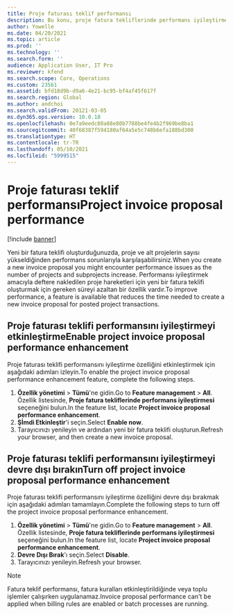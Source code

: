 ```yaml
---
title: Proje faturası teklif performansı
description: Bu konu, proje fatura tekliflerinde performans iyileştirmeleri hakkında bilgi sağlar.
author: Yowelle
ms.date: 04/20/2021
ms.topic: article
ms.prod: ''
ms.technology: ''
ms.search.form: ''
audience: Application User, IT Pro
ms.reviewer: kfend
ms.search.scope: Core, Operations
ms.custom: 23561
ms.assetid: bfd18d9b-d9a6-4e21-bc95-bf4af45f617f
ms.search.region: Global
ms.author: andchoi
ms.search.validFrom: 20121-03-05
ms.dyn365.ops.version: 10.0.18
ms.openlocfilehash: 0e7a9eedc80a88e80b7788be4fe4b2f969be8ba1
ms.sourcegitcommit: 40f68387f594180af64a5e5c748b6efa188bd300
ms.translationtype: HT
ms.contentlocale: tr-TR
ms.lasthandoff: 05/10/2021
ms.locfileid: "5999515"
---
```

# <a name="project-invoice-proposal-performance"></a><span data-ttu-id="1fd77-103">Proje faturası teklif performansı</span><span class="sxs-lookup"><span data-stu-id="1fd77-103">Project invoice proposal performance</span></span>

[!include [banner](../includes/banner.md)]

<span data-ttu-id="1fd77-104">Yeni bir fatura teklifi oluşturduğunuzda, proje ve alt projelerin sayısı yükseldiğinden performans sorunlarıyla karşılaşabilirsiniz.</span><span class="sxs-lookup"><span data-stu-id="1fd77-104">When you create a new invoice proposal you might encounter performance issues as the number of projects and subprojects increase.</span></span> <span data-ttu-id="1fd77-105">Performansı iyileştirmek amacıyla deftere nakledilen proje hareketleri için yeni bir fatura teklifi oluşturmak için gereken süreyi azaltan bir özellik vardır.</span><span class="sxs-lookup"><span data-stu-id="1fd77-105">To improve performance, a feature is available that reduces the time needed to create a new invoice proposal for posted project transactions.</span></span>

## <a name="enable-project-invoice-proposal-performance-enhancement"></a><span data-ttu-id="1fd77-106">Proje faturası teklifi performansını iyileştirmeyi etkinleştirme</span><span class="sxs-lookup"><span data-stu-id="1fd77-106">Enable project invoice proposal performance enhancement</span></span>
<span data-ttu-id="1fd77-107">Proje faturası teklifi performansını iyileştirme özelliğini etkinleştirmek için aşağıdaki adımları izleyin.</span><span class="sxs-lookup"><span data-stu-id="1fd77-107">To enable the project invoice proposal performance enhancement feature, complete the following steps.</span></span>

1.  <span data-ttu-id="1fd77-108">**Özellik yönetimi** > **Tümü**'ne gidin.</span><span class="sxs-lookup"><span data-stu-id="1fd77-108">Go to **Feature management** > **All**.</span></span> <span data-ttu-id="1fd77-109">Özellik listesinde, **Proje fatura tekliflerinde performans iyileştirmesi** seçeneğini bulun.</span><span class="sxs-lookup"><span data-stu-id="1fd77-109">In the feature list, locate **Project invoice proposal performance enhancement**.</span></span>
2.  <span data-ttu-id="1fd77-110">**Şİmdi Etkinleştir**'i seçin.</span><span class="sxs-lookup"><span data-stu-id="1fd77-110">Select **Enable now**.</span></span>
3.  <span data-ttu-id="1fd77-111">Tarayıcınızı yenileyin ve ardından yeni bir fatura teklifi oluşturun.</span><span class="sxs-lookup"><span data-stu-id="1fd77-111">Refresh your browser, and then create a new invoice proposal.</span></span>

## <a name="turn-off-project-invoice-proposal-performance-enhancement"></a><span data-ttu-id="1fd77-112">Proje faturası teklifi performansını iyileştirmeyi devre dışı bırakın</span><span class="sxs-lookup"><span data-stu-id="1fd77-112">Turn off project invoice proposal performance enhancement</span></span>
<span data-ttu-id="1fd77-113">Proje faturası teklifi performansını iyileştirme özelliğini devre dışı bırakmak için aşağıdaki adımları tamamlayın.</span><span class="sxs-lookup"><span data-stu-id="1fd77-113">Complete the following steps to turn off the project invoice proposal performance enhancement.</span></span>

1.  <span data-ttu-id="1fd77-114">**Özellik yönetimi** > **Tümü**'ne gidin.</span><span class="sxs-lookup"><span data-stu-id="1fd77-114">Go to **Feature management** > **All**.</span></span> <span data-ttu-id="1fd77-115">Özellik listesinde, **Proje fatura tekliflerinde performans iyileştirmesi** seçeneğini bulun.</span><span class="sxs-lookup"><span data-stu-id="1fd77-115">In the feature list, locate **Project invoice proposal performance enhancement**.</span></span>
2.  <span data-ttu-id="1fd77-116">**Devre Dışı Bırak**'ı seçin.</span><span class="sxs-lookup"><span data-stu-id="1fd77-116">Select **Disable**.</span></span>
3.  <span data-ttu-id="1fd77-117">Tarayıcınızı yenileyin.</span><span class="sxs-lookup"><span data-stu-id="1fd77-117">Refresh your browser.</span></span>

> [!NOTE]
> <span data-ttu-id="1fd77-118">Fatura teklif performansı, fatura kuralları etkinleştirildiğinde veya toplu işlemler çalışırken uygulanamaz.</span><span class="sxs-lookup"><span data-stu-id="1fd77-118">Invoice proposal performance can't be applied when billing rules are enabled or batch processes are running.</span></span>

